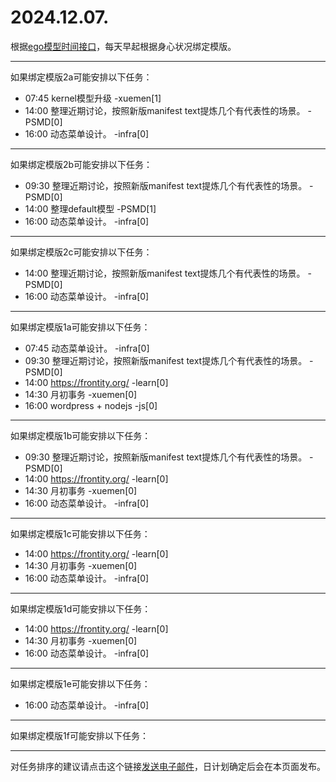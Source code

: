 # 2024.12.07.

根据[ego模型时间接口](https://gitee.com/hyg/blog/blob/master/timeflow.md)，每天早起根据身心状况绑定模版。

---
如果绑定模版2a可能安排以下任务：

- 07:45	kernel模型升级 -xuemen[1]
- 14:00	整理近期讨论，按照新版manifest text提炼几个有代表性的场景。 -PSMD[0]
- 16:00	动态菜单设计。 -infra[0]

---
如果绑定模版2b可能安排以下任务：

- 09:30	整理近期讨论，按照新版manifest text提炼几个有代表性的场景。 -PSMD[0]
- 14:00	整理default模型 -PSMD[1]
- 16:00	动态菜单设计。 -infra[0]

---
如果绑定模版2c可能安排以下任务：

- 14:00	整理近期讨论，按照新版manifest text提炼几个有代表性的场景。 -PSMD[0]
- 16:00	动态菜单设计。 -infra[0]

---
如果绑定模版1a可能安排以下任务：

- 07:45	动态菜单设计。 -infra[0]
- 09:30	整理近期讨论，按照新版manifest text提炼几个有代表性的场景。 -PSMD[0]
- 14:00	https://frontity.org/ -learn[0]
- 14:30	月初事务 -xuemen[0]
- 16:00	wordpress + nodejs -js[0]

---
如果绑定模版1b可能安排以下任务：

- 09:30	整理近期讨论，按照新版manifest text提炼几个有代表性的场景。 -PSMD[0]
- 14:00	https://frontity.org/ -learn[0]
- 14:30	月初事务 -xuemen[0]
- 16:00	动态菜单设计。 -infra[0]

---
如果绑定模版1c可能安排以下任务：

- 14:00	https://frontity.org/ -learn[0]
- 14:30	月初事务 -xuemen[0]
- 16:00	动态菜单设计。 -infra[0]

---
如果绑定模版1d可能安排以下任务：

- 14:00	https://frontity.org/ -learn[0]
- 14:30	月初事务 -xuemen[0]
- 16:00	动态菜单设计。 -infra[0]

---
如果绑定模版1e可能安排以下任务：

- 16:00	动态菜单设计。 -infra[0]

---
如果绑定模版1f可能安排以下任务：


---
对任务排序的建议请点击这个链接<a href="mailto:huangyg@mars22.com?subject=关于2024.12.07.任务排序的建议&body=date: 2024.12.07.%0D%0Afile: ../../blog/release/time/d.20241207.md%0D%0A---请勿修改邮件主题及以上内容---%0D%0A">发送电子邮件</a>，日计划确定后会在本页面发布。